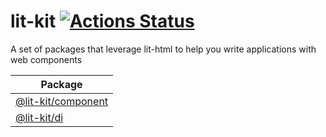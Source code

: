 # lit-kit [![Actions Status](https://github.com/deebloo/lit-kit/workflows/CI/badge.svg)](https://github.com/deebloo/lit-kit/actions)

A set of packages that leverage lit-html to help you write applications with web components

| Package                                  |
| ---------------------------------------- |
| [@lit-kit/component](packages/component) |
| [@lit-kit/di](packages/di)               |
